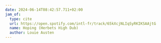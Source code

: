 ```yaml
---
date: 2024-06-14T08:42:57.711+02:00
jam_of:
  type: cite
  url: https://open.spotify.com/intl-fr/track/65kXcjNLIqSyRKIKSAAjtG
  name: Hoping (Herbets High Dub)
  author: Louie Austen
---
```

